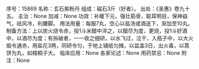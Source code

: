 序号：15869
名称：玄石紫粉丹
组成：磁石3斤（好者）。
出处：《圣惠》卷九十五。
主治：None
加减：None
功效：补暖下元，强壮筋骨，聪耳明目，保神益气，祛风冷，利腰脚。
用法用量：每服7丸，空心以盐汤或酒送下，渐加至10丸。
制备方法：上以炭火烧令赤，投1斗米醋中淬之，以醋尽为度，更烧，投1斗好酒中，以酒尽为度；有拆破者，一一收之细研，以水飞过，泣干，入瓶子中，以大火煅令通赤，用盐花3两，同研令匀，于地上铺纸匀摊，以盆盖3日，出火毒，以蒸饼为丸，如梧桐子大。
临床应用：None
各家论述：None
用药禁忌：None
附注：None
